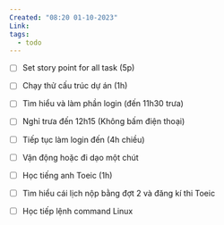 ```yaml
---
Created: "08:20 01-10-2023"
Link: 
tags:
  - todo
---
```


- [ ] Set story point for all task (5p)
- [ ] Chạy thử cấu trúc dự án (1h)
- [ ] Tìm hiểu và làm phần login (đến 11h30 trưa)
- [ ] Nghỉ trưa đến 12h15 (Không bấm điện thoại)
- [ ] Tiếp tục làm login đến (4h chiều)
- [ ] Vận động hoặc đi dạo một chút
- [ ] Học tiếng anh Toeic (1h)
- [ ] Tìm hiểu cái lịch nộp bằng đợt 2 và đăng kí thi Toeic
- [ ] Học tiếp lệnh command Linux



